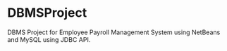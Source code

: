# DBMSProject
DBMS Project for Employee Payroll Management System using NetBeans and MySQL using JDBC API.
